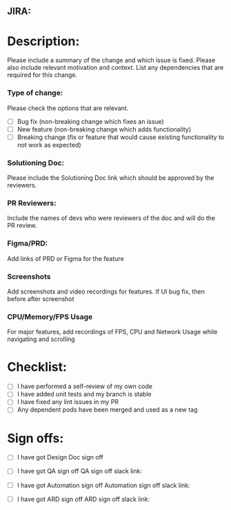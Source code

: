 ## JIRA:

# Description:

Please include a summary of the change and which issue is fixed. Please also include relevant motivation and context. List any dependencies that are required for this change.

### Type of change: 

Please check the options that are relevant.
- [ ] Bug fix (non-breaking change which fixes an issue)
- [ ] New feature (non-breaking change which adds functionality)
- [ ] Breaking change (fix or feature that would cause existing functionality to not work as expected)

### Solutioning Doc:

Please include the Solutioning Doc link which should be approved by the reviewers.

### PR Reviewers:

Include the names of devs who were reviewers of the doc and will do the PR review.

### Figma/PRD:

Add links of PRD or Figma for the feature

### Screenshots

Add screenshots and video recordings for features. 
If UI bug fix, then before after screenshot

### CPU/Memory/FPS Usage

For major features, add recordings of FPS, CPU and Network Usage while navigating and scrolling


# Checklist:

- [ ] I have performed a self-review of my own code
- [ ] I have added unit tests and my branch is stable
- [ ] I have fixed any lint issues in my PR
- [ ] Any dependent pods have been merged and used as a new tag

# Sign offs:
- [ ] I have got Design Doc sign off

- [ ] I have got QA sign off
QA sign off slack link: 

- [ ] I have got Automation sign off
Automation sign off slack link: 

- [ ] I have got ARD sign off
ARD sign off slack link: 
